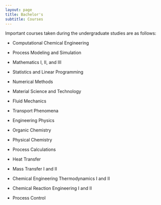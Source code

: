 ```yaml
---
layout: page
title: Bachelor's
subtitle: Courses
---
```

Important courses taken during the undergraduate studies are as follows:

* Computational Chemical Engineering  

* Process Modeling and Simulation

* Mathematics I, II, and III

* Statistics and Linear Programming

* Numerical Methods

* Material Science and Technology

* Fluid Mechanics

* Transport Phenomena

* Engineering Physics

* Organic Chemistry

* Physical Chemistry

* Process Calculations

* Heat Transfer

* Mass Transfer I and II

* Chemical Engineering Thermodynamics I and II

* Chemical Reaction Engineering I and II

* Process Control
